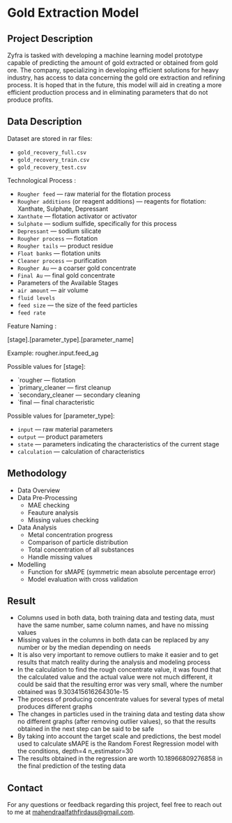 # Gold Extraction Model

## Project Description
Zyfra is tasked with developing a machine learning model prototype capable of predicting the amount of gold extracted or obtained from gold ore. The company, specializing in developing efficient solutions for heavy industry, has access to data concerning the gold ore extraction and refining process. It is hoped that in the future, this model will aid in creating a more efficient production process and in eliminating parameters that do not produce profits.

## Data Description
Dataset are stored in rar files:
- `gold_recovery_full.csv`
- `gold_recovery_train.csv`
- `gold_recovery_test.csv`

Technological Process :
- `Rougher feed` — raw material for the flotation process
- `Rougher additions` (or reagent additions) — reagents for flotation: Xanthate, Sulphate, Depressant
- `Xanthate` — flotation activator or activator
- `Sulphate` — sodium sulfide, specifically for this process
- `Depressant` — sodium silicate
- `Rougher process` — flotation
- `Rougher tails` — product residue
- `Float banks` — flotation units
- `Cleaner process` — purification
- `Rougher Au` — a coarser gold concentrate
- `Final Au` — final gold concentrate
- Parameters of the Available Stages
- `air amount` — air volume
- `fluid levels`
- `feed size` — the size of the feed particles
- `feed rate`

Feature Naming :

[stage].[parameter_type].[parameter_name]

Example: rougher.input.feed_ag

Possible values for [stage]:
- `rougher — flotation
- `primary_cleaner — first cleanup
- `secondary_cleaner — secondary cleaning
- `final — final characteristic

Possible values for [parameter_type]:
- `input` — raw material parameters
- `output` — product parameters
- `state` — parameters indicating the characteristics of the current stage
- `calculation` — calculation of characteristics

## Methodology
- Data Overview
- Data Pre-Processing
  - MAE checking
  - Feauture analysis
  - Missing values checking
- Data Analysis
  - Metal concentration progress
  - Comparison of particle distribution
  - Total concentration of all substances
  - Handle missing values
- Modelling
  - Function for sMAPE (symmetric mean absolute percentage error)
  - Model evaluation with cross validation

## Result
- Columns used in both data, both training data and testing data, must have the same number, same column names, and have no missing values
- Missing values in the columns in both data can be replaced by any number or by the median depending on needs
- It is also very important to remove outliers to make it easier and to get results that match reality during the analysis and modeling process
- In the calculation to find the rough concentrate value, it was found that the calculated value and the actual value were not much different, it could be said that the resulting error was very small, where the number obtained was 9.303415616264301e-15
- The process of producing concentrate values for several types of metal produces different graphs
- The changes in particles used in the training data and testing data show no different graphs (after removing outlier values), so that the results obtained in the next step can be said to be safe
- By taking into account the target scale and predictions, the best model used to calculate sMAPE is the Random Forest Regression model with the conditions, depth=4 n_estimator=30
- The results obtained in the regression are worth 10.18966809276858 in the final prediction of the testing data

## Contact
For any questions or feedback regarding this project, feel free to reach out to me at mahendraalfathfirdaus@gmail.com.

